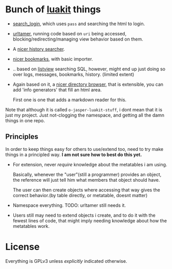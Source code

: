 # Bunch of [luakit](http://mason-larobina.github.io/luakit/) things

* [search_login](https://github.com/o-jasper/o-jasper-luakit-stuff/tree/master/search_login#log-in-using-pass), which uses `pass` and searching the html to login.
* [urltamer](https://github.com/o-jasper/o-jasper-luakit-stuff/tree/master/urltamer#taming-the-urls-that-are-accessed), running code based on `uri` being accessed,
  blocking/redirecting/managing view behavior based on them.
* A [nicer history searcher](https://github.com/o-jasper/o-jasper-luakit-stuff/tree/master/listview/history/).
* [nicer bookmarks](https://github.com/o-jasper/o-jasper-luakit-stuff/tree/master/listview/bookmarks/), with basic importer.
* .. based on [listview](https://github.com/o-jasper/o-jasper-luakit-stuff/tree/master/listview#list-view-lib--messages-lib)
  searching SQL, however, might end up just doing so over 
  logs, messages, bookmarks, history. (limited extent)

* Again based on it, a [nicer directory browser](https://github.com/o-jasper/o-jasper-luakit-stuff/tree/master/dirChrome/),
  that is extensible, you can add 'info generators' that fill an html area.
  
  First one is one that adds a markdown reader for this.

Note that although it is called `o-jasper-luakit-stuff`, i dont mean that it is
just my project. Just not-clogging the namespace, and getting all the damn
things in one repo.

## Principles
In order to keep things easy for others to use/extend too, need to try
make things in a principled way. **I am not sure how to best do this yet.**

* For extension, never *require* knowledge about the metatables i am using.

  Basically, whenever the "user"(still a programmer) provides an object,
  the reference will just tell him what members that object should have.
  
  The user can then create objects where accessing that way gives the
  correct behavior.(by table directly, or metatable, doesnt matter)
  
* Namespace everything. TODO: urltamer still needs it.
  
* Users still may need to extend objects i create, and to do it
  with the fewest lines of code, that might imply needing knowledge
  about how the metatables work.

# License

Everything is GPLv3 unless *explicitly* indicated otherwise.

